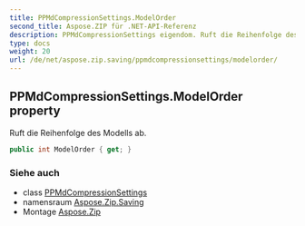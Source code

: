 ```yaml
---
title: PPMdCompressionSettings.ModelOrder
second_title: Aspose.ZIP für .NET-API-Referenz
description: PPMdCompressionSettings eigendom. Ruft die Reihenfolge des Modells ab.
type: docs
weight: 20
url: /de/net/aspose.zip.saving/ppmdcompressionsettings/modelorder/
---
```

## PPMdCompressionSettings.ModelOrder property

Ruft die Reihenfolge des Modells ab.

```csharp
public int ModelOrder { get; }
```

### Siehe auch

* class [PPMdCompressionSettings](../)
* namensraum [Aspose.Zip.Saving](../../ppmdcompressionsettings/)
* Montage [Aspose.Zip](../../../)


